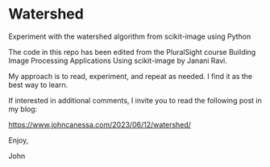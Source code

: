 # Watershed
Experiment with the watershed algorithm from scikit-image using Python

The code in this repo has been edited from the PluralSight course 
Building Image Processing Applications Using scikit-image by 
Janani Ravi.

My approach is to read, experiment, and repeat as needed. I find
it as the best way to learn.

If interested in additional comments, I invite you to read
the following post in my blog:

https://www.johncanessa.com/2023/06/12/watershed/

Enjoy,

John
